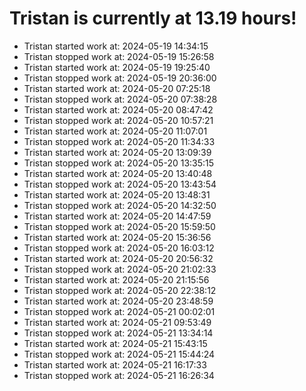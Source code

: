 # Tristan is currently at 13.19 hours!
* Tristan started work at: 2024-05-19 14:34:15
* Tristan stopped work at: 2024-05-19 15:26:58
* Tristan started work at: 2024-05-19 19:25:40
* Tristan stopped work at: 2024-05-19 20:36:00
* Tristan started work at: 2024-05-20 07:25:18
* Tristan stopped work at: 2024-05-20 07:38:28
* Tristan started work at: 2024-05-20 08:47:42
* Tristan stopped work at: 2024-05-20 10:57:21
* Tristan started work at: 2024-05-20 11:07:01
* Tristan stopped work at: 2024-05-20 11:34:33
* Tristan started work at: 2024-05-20 13:09:39
* Tristan stopped work at: 2024-05-20 13:35:15
* Tristan started work at: 2024-05-20 13:40:48
* Tristan stopped work at: 2024-05-20 13:43:54
* Tristan started work at: 2024-05-20 13:48:31
* Tristan stopped work at: 2024-05-20 14:32:50
* Tristan started work at: 2024-05-20 14:47:59
* Tristan stopped work at: 2024-05-20 15:59:50
* Tristan started work at: 2024-05-20 15:36:56
* Tristan stopped work at: 2024-05-20 16:03:12
* Tristan started work at: 2024-05-20 20:56:32
* Tristan stopped work at: 2024-05-20 21:02:33
* Tristan started work at: 2024-05-20 21:15:56
* Tristan stopped work at: 2024-05-20 22:38:12
* Tristan started work at: 2024-05-20 23:48:59
* Tristan stopped work at: 2024-05-21 00:02:01
* Tristan started work at: 2024-05-21 09:53:49
* Tristan stopped work at: 2024-05-21 13:34:14
* Tristan started work at: 2024-05-21 15:43:15
* Tristan stopped work at: 2024-05-21 15:44:24
* Tristan started work at: 2024-05-21 16:17:33
* Tristan stopped work at: 2024-05-21 16:26:34

